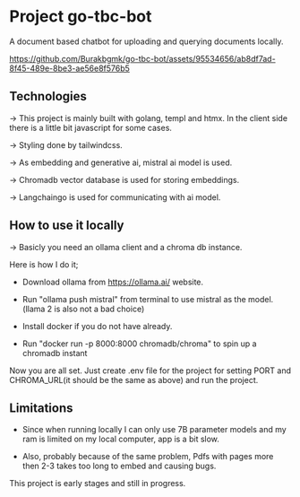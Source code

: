 # Project go-tbc-bot

A document based chatbot for uploading and querying documents locally.


https://github.com/Burakbgmk/go-tbc-bot/assets/95534656/ab8df7ad-8f45-489e-8be3-ae56e8f576b5

## Technologies

-> This project is mainly built with golang, templ and htmx. In the client side there is a little bit javascript for some cases. 

-> Styling done by tailwindcss.

-> As embedding and generative ai, mistral ai model is used.

-> Chromadb vector database is used for storing embeddings.

-> Langchaingo is used for communicating with ai model.


## How to use it locally

-> Basicly you need an ollama client and a chroma db instance.

Here is how I do it;

- Download ollama from https://ollama.ai/ website.

- Run "ollama push mistral" from terminal to use mistral as the model. (llama 2 is also not a bad choice)

- Install docker if you do not have already.

- Run "docker run -p 8000:8000 chromadb/chroma" to spin up a chromadb instant

Now you are all set. Just create .env file for the project for setting PORT and CHROMA_URL(it should be the same as above) and run the project.

## Limitations

- Since when running locally I can only use 7B parameter models and my ram is limited on my local computer, app is a bit slow.

- Also, probably because of the same problem, Pdfs with pages more then 2-3 takes too long to embed and causing bugs. 

This project is early stages and still in progress.



